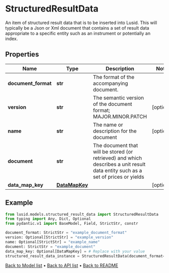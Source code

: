 # StructuredResultData

An item of structured result data that is to be inserted into Lusid. This will typically be a Json or Xml document that  contains a set of result data appropriate to a specific entity such as an instrument or potentially an index.
## Properties
Name | Type | Description | Notes
------------ | ------------- | ------------- | -------------
**document_format** | **str** | The format of the accompanying document. | 
**version** | **str** | The semantic version of the document format; MAJOR.MINOR.PATCH | [optional] 
**name** | **str** | The name or description for the document | [optional] 
**document** | **str** | The document that will be stored (or retrieved) and which describes a unit result data entity such as a set of prices or yields | 
**data_map_key** | [**DataMapKey**](DataMapKey.md) |  | [optional] 
## Example

```python
from lusid.models.structured_result_data import StructuredResultData
from typing import Any, Dict, Optional
from pydantic.v1 import BaseModel, Field, StrictStr, constr

document_format: StrictStr = "example_document_format"
version: Optional[StrictStr] = "example_version"
name: Optional[StrictStr] = "example_name"
document: StrictStr = "example_document"
data_map_key: Optional[DataMapKey] = # Replace with your value
structured_result_data_instance = StructuredResultData(document_format=document_format, version=version, name=name, document=document, data_map_key=data_map_key)

```

[Back to Model list](../README.md#documentation-for-models) &#8226; [Back to API list](../README.md#documentation-for-api-endpoints) &#8226; [Back to README](../README.md)

